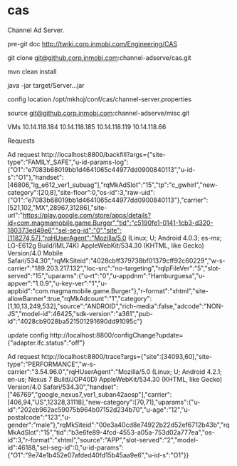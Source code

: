 cas
===

Channel Ad Server.

pre-git doc
http://twiki.corp.inmobi.com/Engineering/CAS

git clone git@github.corp.inmobi.com:channel-adserve/cas.git

mvn clean install

java -jar target/Server...jar

config location
/opt/mkhoj/conf/cas/channel-server.properties

source
git@github.corp.inmobi.com:channel-adserve/misc.git

VMs
10.14.118.184
10.14.118.185
10.14.118.119
10.14.118.66

Requests

Ad request
http://localhost:8800/backfill?args={"site-type":"FAMILY_SAFE","u-id-params-log":{"O1":"e7083b68019bb1d4641065c44977dd0900840113","u-id-s":"O1"},"handset":[46806,"lg_e612_ver1_subuag"],"rqMkAdSlot":"15","tp":"c_gwhirl","new-category":[20,8],"site-floor":0,"os-id":3,"raw-uid":{"O1":"e7083b68019bb1d4641065c44977dd0900840113"},"carrier":[521,102,"MX",28967,31286],"site-url":"https://play.google.com/store/apps/details?id=com.magmamobile.game.Burger","tid":"c5190fe1-0141-1cb3-d320-180373ed49e6","sel-seg-id":"0","site":[118274,57],"rqHUserAgent":"Mozilla/5.0 (Linux; U; Android 4.0.3; es-mx; LG-E612g Build/IML74K) AppleWebKit/534.30 (KHTML, like Gecko) Version/4.0 Mobile Safari/534.30","rqMkSiteid":"4028cbff379738bf01379cff92c60229","w-s-carrier":"189.203.217.132","loc-src":"no-targeting","rqIpFileVer":"5","slot-served":"15","uparams":{"u-rt":"0","u-appdnm":"Hamburguesa","u-appver":"1.0.9","u-key-ver":"1","u-appbid":"com.magmamobile.game.Burger"},"r-format":"xhtml","site-allowBanner":true,"rqMkAdcount":"1","category":[1,10,13,249,532],"source":"ANDROID","rich-media":false,"adcode":"NON-JS","model-id":46425,"sdk-version":"a361","pub-id":"4028cb9028ba521501291690dd91095c"}

update config
http://localhost:8800/configChange?update={"adapter.ifc.status":"off"}

Ad request
http://localhost:8800/trace?args={"site":[34093,60],"site-type":"PERFORMANCE","w-s-carrier":"3.54.96.0","rqHUserAgent":"Mozilla/5.0 (Linux; U; Android 4.2.1; en-us; Nexus 7 Build/JOP40D) AppleWebKit/534.30 (KHTML, like Gecko) Version/4.0 Safari/534.30","handset":["46769","google_nexus7_ver1_suban42aosp"],"carrier":[406,94,"US",12328,31118],"new-category":[70,71],"uparams":{"u-id":"202cb962ac59075b964b07152d234b70","u-age":"12","u-postalcode":"123","u-gender":"male"},"rqMkSiteid":"00e3a40cd8e74922b22d52ef6712b43b","rqMkAdSlot":"15","tid":"b3e6fe89-4fcd-4553-a05a-753d02a777ea","os-id":3,"r-format":"xhtml","source":"APP","slot-served":"2","model-id":46188,"sel-seg-id":0,"u-id-params":{"O1":"9e74e1b452e07afded40fd15b45aa9e6","u-id-s":"O1"}}

